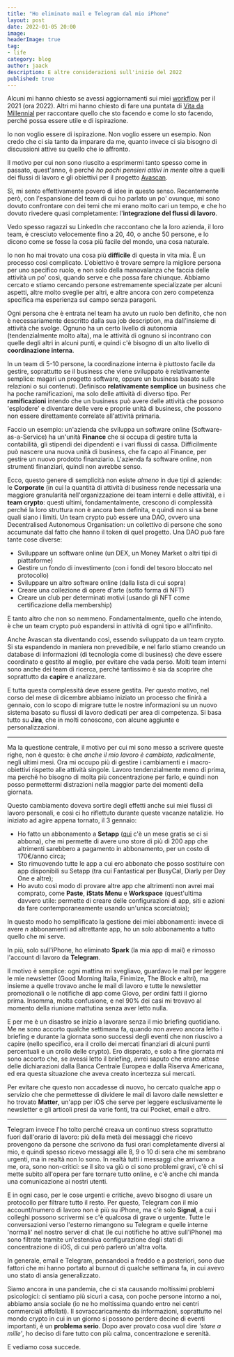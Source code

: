 ```yaml
---
title: "Ho eliminato mail e Telegram dal mio iPhone"
layout: post
date: 2022-01-05 20:00
image:
headerImage: true
tag:
- life
category: blog
author: jaack
description: E altre considerazioni sull'inizio del 2022
published: true
---
```


Alcuni mi hanno chiesto se avessi aggiornamenti sui miei [workflow](https://jaack.me/workflows/) per il 2021 (ora 2022). Altri mi hanno chiesto di fare una puntata di [Vita da Millennial](https://jaack.me/podcast/) per raccontare quello che sto facendo e come lo sto facendo, perché possa essere utile e di ispirazione.

Io non voglio essere di ispirazione. Non voglio essere un esempio. Non credo che ci sia tanto da imparare da me, quanto invece ci sia bisogno di discussioni attive su quello che io affronto.

Il motivo per cui non sono riuscito a esprimermi tanto spesso come in passato, quest'anno, è perché _ho pochi pensieri attivi in mente_ oltre a quelli dei flussi di lavoro e gli obiettivi per il progetto [Avascan](https://avascan.info).

Sì, mi sento effettivamente povero di idee in questo senso. Recentemente però, con l'espansione del team di cui ho parlato un po' ovunque, mi sono dovuto confrontare con dei temi che mi erano molto cari un tempo, e che ho dovuto rivedere quasi completamente: l'**integrazione del flussi di lavoro**.

Vedo spesso ragazzi su LinkedIn che raccontano che la loro azienda, il loro team, è cresciuto velocemente fino a 20, 40, o anche 50 persone, e lo dicono come se fosse la cosa più facile del mondo, una cosa naturale.

Io non ho mai trovato una cosa più **difficile** di questa in vita mia. È un processo così complicato. L'obiettivo è trovare sempre la migliore persona per uno specifico ruolo, e non solo della manovalanza che faccia delle attività un po' così, quando serve e che possa fare chiunque. Abbiamo cercato e stiamo cercando persone estremamente specializzate per alcuni aspetti, altre molto sveglie per altri, e altre ancora con zero competenza specifica ma esperienza sul campo senza paragoni.

Ogni persona che è entrata nel team ha avuto un ruolo ben definito, che non è necessariamente descritto dalla sua job description, ma dall'insieme di attività che svolge. Ognuno ha un certo livello di autonomia (tendenzialmente molto alta), ma le attività di ognuno si incontrano con quelle degli altri in alcuni punti, e quindi c'è bisogno di un alto livello di **coordinazione interna**.

In un team di 5-10 persone, la coordinazione interna è piuttosto facile da gestire, soprattutto se il business che viene sviluppato è relativamente semplice: magari un progetto software, oppure un business basato sulle relazioni o sui contenuti. Definisco **relativamente semplice** un business che ha poche ramificazioni, ma solo delle attività di diverso tipo. Per **ramificazioni** intendo che un business può avere delle attività che possono 'esplodere' e diventare delle vere e proprie unità di business, che possono non essere direttamente correlate all'attività primaria.

Faccio un esempio: un'azienda che sviluppa un software online (Software-as-a-Service) ha un'unità **Finance** che si occupa di gestire tutta la contabilità, gli stipendi dei dipendenti e i vari flussi di cassa. Difficilmente può nascere una nuova unità di business, che fa capo al Finance, per gestire un nuovo prodotto finanziario. L'azienda fa software online, non strumenti finanziari, quindi non avrebbe senso.

Ecco, questo genere di semplicità non esiste _almeno_ in due tipi di aziende: le **Corporate** (in cui la quantità di attività di business rende necessaria una maggiore granularità nell'organizzazione dei team interni e delle attività), e i **team crypto**: questi ultimi, fondamentalmente, crescono di complessità perché la loro struttura non è ancora ben definita, e quindi non si sa bene quali siano i limiti. Un team crypto può essere una DAO, ovvero una Decentralised Autonomous Organisation: un collettivo di persone che sono accumunate dal fatto che hanno il token di quel progetto. Una DAO può fare tante cose diverse:

- Sviluppare un software online (un DEX, un Money Market o altri tipi di piattaforme)
- Gestire un fondo di investimento (con i fondi del tesoro bloccato nel protocollo)
- Sviluppare un altro software online (dalla lista di cui sopra)
- Creare una collezione di opere d'arte (sotto forma di NFT)
- Creare un club per determinati motivi (usando gli NFT come certificazione della membership)

E tanto altro che non so nemmeno. Fondamentalmente, quello che intendo, è che un team crypto può espandersi in attività di ogni tipo e all'infinito.

Anche Avascan sta diventando così, essendo sviluppato da un team crypto. Si sta espandendo in maniera non prevedibile, e nel farlo stiamo creando un database di informazioni (di tecnologia come di business) che deve essere coordinato e gestito al meglio, per evitare che vada perso. Molti team interni sono anche dei team di ricerca, perché tantissimo è sia da scoprire che soprattutto da **capire** e analizzare.

E tutta questa complessità deve essere gestita. Per questo motivo, nel corso del mese di dicembre abbiamo iniziato un processo che finirà a gennaio, con lo scopo di migrare tutte le nostre informazioni su un nuovo sistema basato su flussi di lavoro dedicati per area di competenza. Si basa tutto su **Jira**, che in molti conoscono, con alcune aggiunte e personalizzazioni.

---

Ma la questione centrale, il motivo per cui mi sono messo a scrivere queste righe, non è questo: è che _anche il mio lavoro è cambiato, radicalmente_, negli ultimi mesi. Ora mi occupo più di gestire i cambiamenti e i macro-obiettivi rispetto alle attività singole. Lavoro tendenzialmente meno di prima, ma perché ho bisogno di molta più concentrazione per farlo, e quindi non posso permettermi distrazioni nella maggior parte dei momenti della giornata.

Questo cambiamento doveva sortire degli effetti anche sui miei flussi di lavoro personali, e così ci ho riflettuto durante queste vacanze natalizie. Ho iniziato ad agire appena tornato, il 3 gennaio:
- Ho fatto un abbonamento a **Setapp** ([qui](https://go.setapp.com/invite/oglmsmu6) c'è un mese gratis se ci si abbona), che mi permette di avere uno store di più di 200 app che altrimenti sarebbero a pagamento in abbonamento, per un costo di 170€/anno circa;
- Sto rimuovendo tutte le app a cui ero abbonato che posso sostituire con app disponibili su Setapp (tra cui Fantastical per BusyCal, Diarly per Day One e altre);
- Ho avuto così modo di provare altre app che altrimenti non avrei mai comprato, come **Paste**, **iStats Menu** e **Workspace** (quest'ultima davvero utile: permette di creare delle configurazioni di app, siti e azioni da fare contemporaneamente usando un'unica scorciatoia);

In questo modo ho semplificato la gestione dei miei abbonamenti: invece di avere _n_ abbonamenti ad altrettante app, ho un solo abbonamento a tutto quello che mi serve.

In più, solo sull'iPhone, ho eliminato **Spark** (la mia app di mail) e rimosso l'account di lavoro da **Telegram**.

Il motivo è semplice: ogni mattina mi svegliavo, guardavo le mail per leggere le mie newsletter (Good Morning Italia, Finimize, The Block e altri), ma insieme a quelle trovavo anche le mail di lavoro e tutte le newsletter promozionali o le notifiche di app come Glovo, per ordini fatti il giorno prima. Insomma, molta confusione, e nel 90% dei casi mi trovavo al momento della riunione mattutina senza aver letto nulla.

E per me è un disastro se inizio a lavorare senza il mio briefing quotidiano. Me ne sono accorto qualche settimana fa, quando non avevo ancora letto i briefing e durante la giornata sono successi degli eventi che non riuscivo a capire (nello specifico, era il crollo dei mercati finanziari di alcuni punti percentuali e un crollo delle crypto). Ero disperato, e solo a fine giornata mi sono accorto che, se avessi letto il briefing, avrei saputo che erano attese delle dichiarazioni dalla Banca Centrale Europea e dalla Riserva Americana, ed era questa situazione che aveva creato incertezza sui mercati.

Per evitare che questo non accadesse di nuovo, ho cercato qualche app o servizio che che permettesse di dividere le mail di lavoro dalle newsletter e ho trovato **Matter**, un'app per iOS che serve per leggere esclusivamente le newsletter e gli articoli presi da varie fonti, tra cui Pocket, email e altro.

---

Telegram invece l'ho tolto perché creava un continuo stress soprattutto fuori dall'orario di lavoro: più della metà dei messaggi che ricevo provengono da persone che scrivono da fusi orari completamente diversi al mio, e quindi spesso ricevo messaggi alle 8, 9 o 10 di sera che mi sembrano urgenti, ma in realtà non lo sono. In realtà tutti i messaggi che arrivano a me, ora, sono non-critici: se il sito va giù o ci sono problemi gravi, c'è chi si mette subito all'opera per fare tornare tutto online, e c'è anche chi manda una comunicazione ai nostri utenti.

E in ogni caso, per le cose urgenti e critiche, avevo bisogno di usare un protocollo per filtrare tutto il resto. Per questo, Telegram con il mio account/numero di lavoro non è più su iPhone, ma c'è solo **Signal**, a cui i colleghi possono scrivermi se c'è qualcosa di grave o urgente. Tutte le conversazioni verso l'esterno rimangono su Telegram e quelle interne 'normali' nel nostro server di chat (le cui notifiche ho attive sull'iPhone) ma sono filtrate tramite un'estensiva configurazione degli stati di concentrazione di iOS, di cui però parlerò un'altra volta.

In generale, email e Telegram, pensandoci a freddo e a posteriori, sono due fattori che mi hanno portato al burnout di qualche settimana fa, in cui avevo uno stato di ansia generalizzato.

Siamo ancora in una pandemia, che ci sta causando moltissimi problemi psicologici: ci sentiamo più sicuri a casa, con poche persone intorno a noi, abbiamo ansia sociale (io ne ho moltissima quando entro nei centri commerciali affollati). Il sovraccaricamento da informazioni, soprattutto nel mondo crypto in cui in un giorno si possono perdere decine di eventi importanti, è un **problema serio**. Dopo aver provato cosa vuol dire _'stare a mille'_, ho deciso di fare tutto con più calma, concentrazione e serenità.

E vediamo cosa succede.
